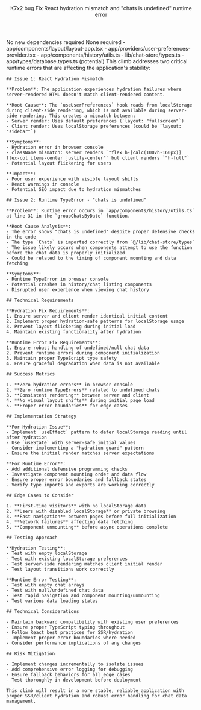 <Climb>
  <header>
    <id>K7x2</id>
    <type>bug</type>
    <description>Fix React hydration mismatch and "chats is undefined" runtime error</description>
  </header>
  <newDependencies>No new dependencies required</newDependencies>
  <prerequisitChanges>None required</prerequisitChanges>
  <relevantFiles>
    - app/components/layout/layout-app.tsx
    - app/providers/user-preferences-provider.tsx
    - app/components/history/utils.ts
    - lib/chat-store/types.ts
    - app/types/database.types.ts (potential)
  </relevantFiles>
  <everythingElse>
    This climb addresses two critical runtime errors that are affecting the application's stability:

    ## Issue 1: React Hydration Mismatch

    **Problem**: The application experiences hydration failures where server-rendered HTML doesn't match client-rendered content.

    **Root Cause**: The `useUserPreferences` hook reads from localStorage during client-side rendering, which is not available during server-side rendering. This creates a mismatch between:
    - Server render: Uses default preferences (`layout: "fullscreen"`)
    - Client render: Uses localStorage preferences (could be `layout: "sidebar"`)

    **Symptoms**:
    - Hydration error in browser console
    - className mismatch: server renders `"flex h-[calc(100vh-160px)] flex-col items-center justify-center"` but client renders `"h-full"`
    - Potential layout flickering for users

    **Impact**: 
    - Poor user experience with visible layout shifts
    - React warnings in console
    - Potential SEO impact due to hydration mismatches

    ## Issue 2: Runtime TypeError - "chats is undefined"

    **Problem**: Runtime error occurs in `app/components/history/utils.ts` at line 31 in the `groupChatsByDate` function.

    **Root Cause Analysis**:
    - The error shows "chats is undefined" despite proper defensive checks in the code
    - The type `Chats` is imported correctly from `@/lib/chat-store/types`
    - The issue likely occurs when components attempt to use the function before the chat data is properly initialized
    - Could be related to the timing of component mounting and data fetching

    **Symptoms**:
    - Runtime TypeError in browser console
    - Potential crashes in history/chat listing components
    - Disrupted user experience when viewing chat history

    ## Technical Requirements

    **Hydration Fix Requirements**:
    1. Ensure server and client render identical initial content
    2. Implement proper hydration-safe patterns for localStorage usage
    3. Prevent layout flickering during initial load
    4. Maintain existing functionality after hydration

    **Runtime Error Fix Requirements**:
    1. Ensure robust handling of undefined/null chat data
    2. Prevent runtime errors during component initialization
    3. Maintain proper TypeScript type safety
    4. Ensure graceful degradation when data is not available

    ## Success Metrics

    1. **Zero hydration errors** in browser console
    2. **Zero runtime TypeErrors** related to undefined chats
    3. **Consistent rendering** between server and client
    4. **No visual layout shifts** during initial page load
    5. **Proper error boundaries** for edge cases

    ## Implementation Strategy

    **For Hydration Issue**:
    - Implement `useEffect` pattern to defer localStorage reading until after hydration
    - Use `useState` with server-safe initial values
    - Consider implementing a "hydration guard" pattern
    - Ensure the initial render matches server expectations

    **For Runtime Error**:
    - Add additional defensive programming checks
    - Investigate component mounting order and data flow
    - Ensure proper error boundaries and fallback states
    - Verify type imports and exports are working correctly

    ## Edge Cases to Consider

    1. **First-time visitors** with no localStorage data
    2. **Users with disabled localStorage** or private browsing
    3. **Fast navigation** between pages before full initialization
    4. **Network failures** affecting data fetching
    5. **Component unmounting** before async operations complete

    ## Testing Approach

    **Hydration Testing**:
    - Test with empty localStorage
    - Test with existing localStorage preferences
    - Test server-side rendering matches client initial render
    - Test layout transitions work correctly

    **Runtime Error Testing**:
    - Test with empty chat arrays
    - Test with null/undefined chat data
    - Test rapid navigation and component mounting/unmounting
    - Test various data loading states

    ## Technical Considerations

    - Maintain backward compatibility with existing user preferences
    - Ensure proper TypeScript typing throughout
    - Follow React best practices for SSR/hydration
    - Implement proper error boundaries where needed
    - Consider performance implications of any changes

    ## Risk Mitigation

    - Implement changes incrementally to isolate issues
    - Add comprehensive error logging for debugging
    - Ensure fallback behaviors for all edge cases
    - Test thoroughly in development before deployment

    This climb will result in a more stable, reliable application with proper SSR/client hydration and robust error handling for chat data management.
  </everythingElse>
</Climb> 